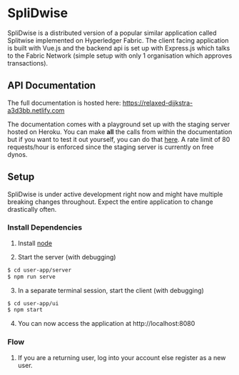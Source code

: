 # SpliDwise
SpliDwise is a distributed version of a popular similar application called Splitwise implemented on Hyperledger Fabric.
The client facing application is built with Vue.js and the backend api is set up with Express.js which talks to the Fabric
Network (simple setup with only 1 organisation which approves transactions).

## API Documentation

The full documentation is hosted here: https://relaxed-dijkstra-a3d3bb.netlify.com

The documentation comes with a playground set up with the staging server hosted on Heroku. You can make **all** the calls from within the documentation but if you want to test it out yourself, you can do that [here](https://fathomless-fortress-82121.herokuapp.com). A rate limit of 80 requests/hour is enforced since the staging server is currently on free dynos. 

## Setup

SpliDwise is under active development right now and might have multiple breaking changes throughout. Expect the entire
application to change drastically often.

### Install Dependencies
1. Install [node](https://nodejs.org/en/)

2. Start the server (with debugging)
```sh
$ cd user-app/server
$ npm run serve
```

3. In a separate terminal session, start the client (with debugging)
```sh
$ cd user-app/ui
$ npm start
```

4. You can now access the application at http://localhost:8080

### Flow
1. If you are a returning user, log into your account else register as a new user.
